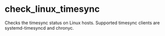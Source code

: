 # check_linux_timesync
Checks the timesync status on Linux hosts. Supported timesync clients are systemd-timesyncd and chronyc.
